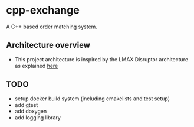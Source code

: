# cpp-exchange
A C++ based order matching system.


## Architecture overview

- This project architecture is inspired by the LMAX Disruptor architecture as explained [here](https://lmax-exchange.github.io/disruptor/user-guide/index.html)

## TODO

- setup docker build system (including cmakelists and test setup)
- add gtest
- add doxygen
- add logging library
